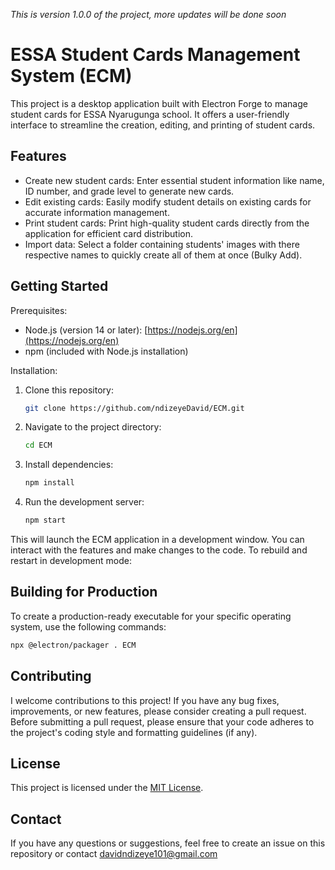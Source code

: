 _This is version 1.0.0 of the project, more updates will be done soon_

# ESSA Student Cards Management System (ECM)

This project is a desktop application built with Electron Forge to manage student cards for ESSA Nyarugunga school. It offers a user-friendly interface to streamline the creation, editing, and printing of student cards.

## Features

- Create new student cards: Enter essential student information like name, ID number, and grade level to generate new cards.
- Edit existing cards: Easily modify student details on existing cards for accurate information management.
- Print student cards: Print high-quality student cards directly from the application for efficient card distribution.
- Import data: Select a folder containing students' images with there respective names to quickly create all of them at once (Bulky Add).

## Getting Started

Prerequisites:

- Node.js (version 14 or later): [https://nodejs.org/en](https://nodejs.org/en)
- npm (included with Node.js installation)

Installation:

1. Clone this repository:

   ```bash
   git clone https://github.com/ndizeyeDavid/ECM.git
   ```

2. Navigate to the project directory:

   ```bash
   cd ECM
   ```

3. Install dependencies:

   ```bash
   npm install
   ```

4. Run the development server:

   ```bash
   npm start
   ```

This will launch the ECM application in a development window. You can interact with the features and make changes to the code. To rebuild and restart in development mode:

## Building for Production

To create a production-ready executable for your specific operating system, use the following commands:

```bash
npx @electron/packager . ECM
```

## Contributing

I welcome contributions to this project! If you have any bug fixes, improvements, or new features, please consider creating a pull request. Before submitting a pull request, please ensure that your code adheres to the project's coding style and formatting guidelines (if any).

## License

This project is licensed under the [MIT License](LICENSE.txt).

## Contact

If you have any questions or suggestions, feel free to create an issue on this repository or contact davidndizeye101@gmail.com
